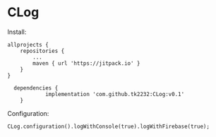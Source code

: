 # CLog

Install:

	allprojects {
		repositories {
			...
			maven { url 'https://jitpack.io' }
		}
	}
  
  
```
  dependencies {
	        implementation 'com.github.tk2232:CLog:v0.1'
	}
```
  
Configuration:
```
CLog.configuration().logWithConsole(true).logWithFirebase(true);
```
